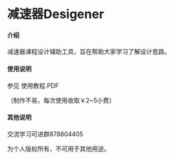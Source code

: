 # 减速器Desigener

#### 介绍
减速器课程设计辅助工具，旨在帮助大家学习了解设计思路。

#### 使用说明

参见 使用教程.PDF

（制作不易，每次使用收取￥2~5小费）

#### 其他说明

交流学习可进群878804405

为个人版权所有，不可用于其他用途。
